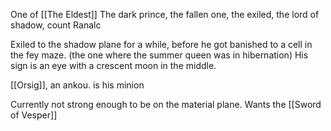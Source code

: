 One of [[The Eldest]] 
The dark prince, the fallen one, the exiled, the lord of shadow, count Ranalc

Exiled to the shadow plane for a while, before he got banished to a cell in the fey maze. (the one where the summer queen was in hibernation) 
His sign is an eye with a crescent moon in the middle. 

[[Orsig]], an ankou. is his minion 

Currently not strong enough to be on the material plane. Wants the [[Sword of Vesper]]